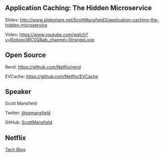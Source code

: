 ## Application Caching: The Hidden Microservice

Slides: http://www.slideshare.net/ScottMansfield3/application-caching-the-hidden-microservice

Video: https://www.youtube.com/watch?v=Rzdxgx3RC0Q&ab_channel=StrangeLoop

## Open Source

Rend: https://github.com/Netflix/rend

EVCache: https://github.com/Netflix/EVCache

## Speaker

Scott Mansfield

Twitter: [@sgmansfield](https://twitter.com/sgmansfield)

GitHub: [ScottMansfield](https://github.com/ScottMansfield)

## Netflix

[Tech Blog](http://techblog.netflix.com)

